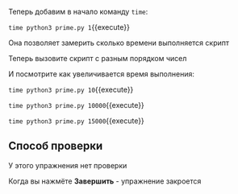 Теперь добавим в начало команду `time`:

`time python3 prime.py 1`{{execute}}

Она позволяет замерить сколько времени выполняется скрипт

Теперь вызовите скрипт с разным порядком чисел

И посмотрите как увеличивается время выполнения:

`time python3 prime.py 10`{{execute}}

`time python3 prime.py 10000`{{execute}}

`time python3 prime.py 15000`{{execute}}

## Способ проверки

У этого упражнения нет проверки

Когда вы нажмёте **Завершить** - упражнение закроется
